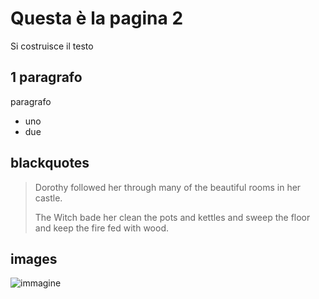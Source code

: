 # Questa è la pagina 2

Si costruisce il testo

## 1 paragrafo

paragrafo
- uno
- due

## blackquotes

> Dorothy followed her through many of the beautiful rooms in her castle.
>
> The Witch bade her clean the pots and kettles and sweep the floor and keep the fire fed with wood.

## images

![immagine](/docs/img/logo.png)
